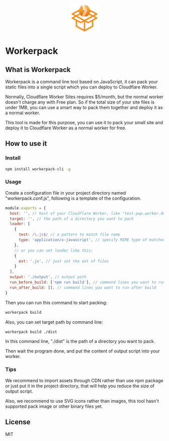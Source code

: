 <div align="center"><img src="https://raw.githubusercontent.com/pwp-app/workerpack/master/logo.png" width="90"></div>

# Workerpack

## What is Workerpack

Workerpack is a command line tool based on JavaScript, it can pack your static files into a single script which you can deploy to Cloudflare Worker.

Normally, Cloudflare Worker Sites requires $5/month, but the normal worker doesn't charge any with Free plan. So if the total size of your site files is under 1MB, you can use a smart way to pack them together and deploy it as a normal worker.

This tool is made for this purpose, you can use it to pack your small site and deploy it to Cloudflare Worker as a normal worker for free.

## How to use it

### Install

```bash
npm install workerpack-cli -g
```

### Usage

Create a configuration file in your project directory named "workerpack.conf.js", following is a template of the configuration.

```javascript
module.exports = {
  host: '', // host of your Cloudflare Worker, like "test.pwp.worker.dev"
  target: '', // the path of a directory you want to pack
  loader: [
    {
      test: /\.js$/ // a pattern to match file name
      type: 'application/x-javascript', // specify MIME type of matched files.
    },
    // or you can set loader like this:
    {
      ext: '.js', // just set the ext of files
    }
  ],
  output: './output', // output path
  run_before_build: ['npm run build'], // command lines you want to run before build
  run_after_build: [], // command lines you want to run after build
}
```

Then you can run this command to start packing:

```bash
workerpack build
```

Also, you can set target path by command line:

```bash
workerpack build ./dist
```

In this command line, "./dist" is the path of a directory you want to pack.

Then wait the program done, and put the content of output script into your worker.

### Tips

We recommend to import assets through CDN rather than use npm package or just put it in the project directory, that will help you reduce the size of output script.

Also, we recommend to use SVG icons rather than images, this tool hasn't supported pack image or other binary files yet.

## License

MIT
